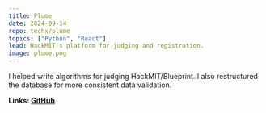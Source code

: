 ```yaml
---
title: Plume
date: 2024-09-14
repo: techx/plume
topics: ["Python", "React"]
lead: HackMIT's platform for judging and registration.
image: plume.png
---
```


I helped write algorithms for judging HackMIT/Blueprint. I also restructured the database for more consistent data validation.

**Links: [GitHub](https://github.com/techx/plume)**
